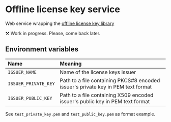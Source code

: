 # Offline license key service
Web service wrapping the [offline license key library](https://github.com/Radiokot/offline-license-key) 

⚒ Work in progress. Please, come back later.

## Environment variables
|Name|Meaning|
|:-|:-|
|`ISSUER_NAME`|Name of the license keys issuer|
|`ISSUER_PRIVATE_KEY`|Path to a file containing PKCS#8 encoded issuer's private key in PEM text format|
|`ISSUER_PUBLIC_KEY`|Path to a file containing X509 encoded issuer's public key in PEM text format|

See `test_private_key.pem` and `test_public_key.pem` as format example. 